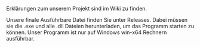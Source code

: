 
Erklärungen zum unserem Projekt sind im Wiki zu finden.

Unsere finale Ausführbare Datei finden Sie unter Releases. Dabei müssen sie die .exe und alle .dll Dateien herunterladen, um das Programm starten zu können. 
Unser Programm ist nur auf Windows win-x64 Rechnern ausführbar.
